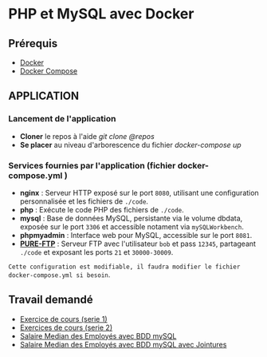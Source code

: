 # PHP et MySQL avec Docker

## Prérequis

- [Docker](https://docs.docker.com/install/)
- [Docker Compose](https://docs.docker.com/compose/install/)

## APPLICATION 
### Lancement de l'application
- **Cloner** le repos à l'aide *git clone @repos*
- **Se placer** au niveau d'arborescence du fichier *docker-compose up*

### Services fournies par l'application (fichier docker-compose.yml )

- **nginx** : Serveur HTTP exposé sur le port `8080`, utilisant une configuration personnalisée et les fichiers de `./code`.
- **php** : Exécute le code PHP des fichiers de `./code`.
- **mysql** : Base de données MySQL, persistante via le volume dbdata, exposée sur le port `3306` et accessible notament via `mySQLWorkbench`.
- **phpmyadmin** : Interface web pour MySQL, accessible sur le port `8081`.
- **[PURE-FTP](https://github.com/stilliard/docker-pure-ftpd/blob/master/README.md#example-usage-once-inside)** : Serveur FTP avec l'utilisateur `bob` et pass `12345`, partageant `./code` et exposant les ports `21` et `30000-30009`.


`Cette configuration est modifiable, il faudra modifier le fichier docker-compose.yml si besoin`.

## Travail demandé
- [Exercice de cours (serie 1)](https://drive.google.com/drive/folders/1Z1rfzunWnGNBq75whRLLoDzPM-z6OVgF?usp=sharing)
- [Exercices de cours (serie 2)](https://docs.google.com/presentation/d/1PG87x0raTYsk-iZmx32mN_CsQwRd094w0ocE8NHQmkE/edit?usp=sharing)
- [Salaire Median des Employés avec BDD mySQL](https://docs.google.com/presentation/d/1eMEw64LA3leFQgHyA_3WdMTsA3p8Xv7weeY8qaXls-o/edit?usp=sharing)
- [Salaire Median des Employés avec BDD mySQL avec Jointures](https://docs.google.com/presentation/d/13ExMTgjQdMjZPAwUS1Igpq48rKLUlJFjpdMPJBd6-1k/edit?usp=sharing)

